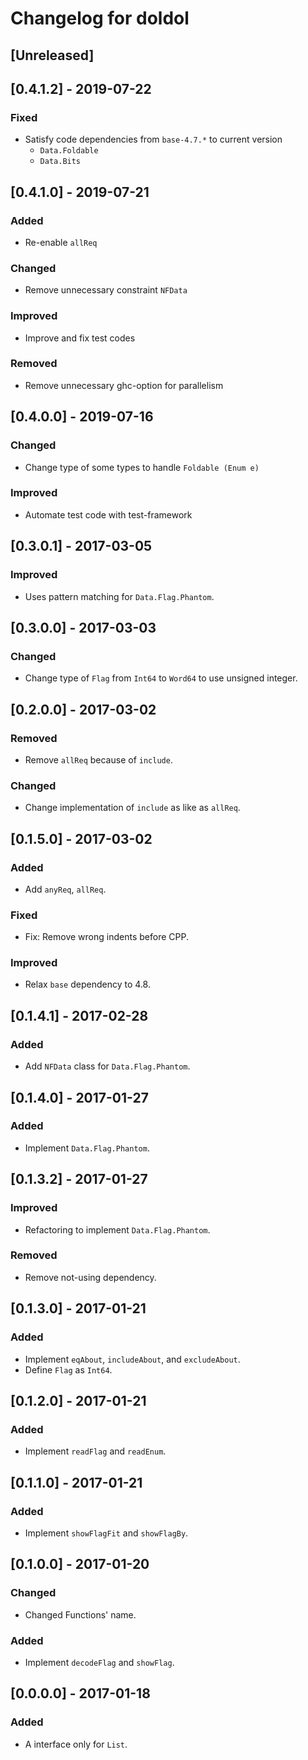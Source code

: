Changelog for doldol
====

## [Unreleased]

## [0.4.1.2] - 2019-07-22

### Fixed
* Satisfy code dependencies from `base-4.7.*` to current version
  * `Data.Foldable`
  * `Data.Bits`

## [0.4.1.0] - 2019-07-21

### Added
* Re-enable `allReq`

### Changed
* Remove unnecessary constraint `NFData`

### Improved
* Improve and fix test codes

### Removed
* Remove unnecessary ghc-option for parallelism

## [0.4.0.0] - 2019-07-16

### Changed
* Change type of some types to handle `Foldable (Enum e)`

### Improved
* Automate test code with test-framework

## [0.3.0.1] - 2017-03-05

### Improved
* Uses pattern matching for `Data.Flag.Phantom`.

## [0.3.0.0] - 2017-03-03

### Changed
* Change type of `Flag` from `Int64` to `Word64` to use unsigned integer.

## [0.2.0.0] - 2017-03-02

### Removed
* Remove `allReq` because of `include`.

### Changed
* Change implementation of `include` as like as `allReq`.

## [0.1.5.0] - 2017-03-02

### Added
* Add `anyReq`, `allReq`.

### Fixed
* Fix: Remove wrong indents before CPP.

### Improved
* Relax `base` dependency to 4.8.

## [0.1.4.1] - 2017-02-28

### Added
* Add `NFData` class for `Data.Flag.Phantom`.

## [0.1.4.0] - 2017-01-27

### Added
* Implement `Data.Flag.Phantom`.

## [0.1.3.2] - 2017-01-27

### Improved
* Refactoring to implement `Data.Flag.Phantom`.

### Removed
* Remove not-using dependency.

## [0.1.3.0] - 2017-01-21

### Added
* Implement `eqAbout`, `includeAbout`, and `excludeAbout`.
* Define `Flag` as `Int64`.

## [0.1.2.0] - 2017-01-21

### Added
* Implement `readFlag` and `readEnum`.

## [0.1.1.0] - 2017-01-21

### Added
* Implement `showFlagFit` and `showFlagBy`.

## [0.1.0.0] - 2017-01-20

### Changed
* Changed Functions' name.

### Added
* Implement `decodeFlag` and `showFlag`.

## [0.0.0.0] - 2017-01-18

### Added
* A interface only for `List`.
